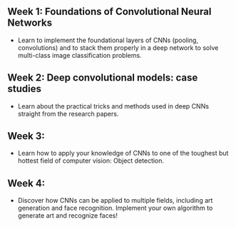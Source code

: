## Week 1: Foundations of Convolutional Neural Networks
  - Learn to implement the foundational layers of CNNs (pooling, convolutions) and to stack them properly in a deep network to solve multi-class image classification problems.
  
## Week 2: Deep convolutional models: case studies
  - Learn about the practical tricks and methods used in deep CNNs straight from the research papers.
  
## Week 3:
  - Learn how to apply your knowledge of CNNs to one of the toughest but hottest field of computer vision: Object detection.
  
## Week 4:
  - Discover how CNNs can be applied to multiple fields, including art generation and face recognition. Implement your own algorithm to generate art and recognize faces!
 

